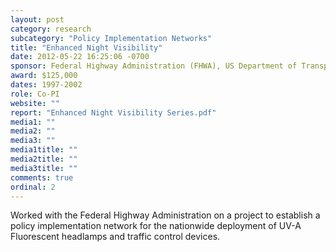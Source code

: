 ```yaml
---
layout: post
category: research
subcategory: "Policy Implementation Networks"
title: "Enhanced Night Visibility"
date: 2012-05-22 16:25:06 -0700
sponsor: Federal Highway Administration (FHWA), US Department of Transportation (USDOT)
award: $125,000
dates: 1997-2002
role: Co-PI
website: ""
report: "Enhanced Night Visibility Series.pdf"
media1: ""
media2: ""
media3: ""
media1title: ""
media2title: ""
media3title: ""
comments: true
ordinal: 2
---
```


Worked with the Federal Highway Administration on a project to establish a policy implementation network for the nationwide deployment of UV-A Fluorescent headlamps and traffic control devices.
